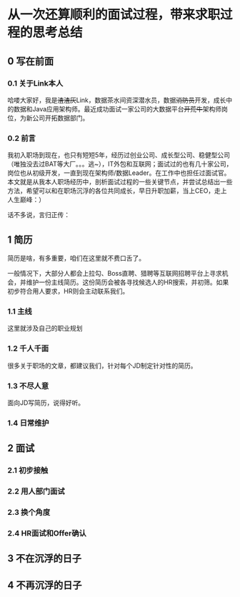 # 从一次还算顺利的面试过程，带来求职过程的思考总结


## 0 写在前面

### 0.1 关于Link本人

哈喽大家好，我是~~渣渣灰~~Link，数据茶水间资深潜水员，数据~~消防员~~开发，成长中的数据和Java应用架构师。最近成功面试一家公司的大数据平台~~开荒牛~~架构师岗位，为新公司开拓数据部门。

### 0.2 前言

我初入职场到现在，也只有短短5年，经历过创业公司、成长型公司、稳健型公司（唯独没去过BAT等大厂。。。逃~），IT外包和互联网；面试过的也有几十家公司，岗位也从初级开发，一直到现在架构师/数据Leader。在工作中也担任过面试官。本文就是从我本人职场经历中，剖析面试过程的一些关键节点，并尝试总结出一些方法，希望可以和在职场沉浮的各位共同成长，早日升职加薪，当上CEO，走上人生巅峰：）

话不多说，言归正传：

## 1 简历

简历是啥，有多重要，咱们在这里就不费口舌了。

一般情况下，大部分人都会上拉勾、Boss直聘、猎聘等互联网招聘平台上寻求机会，并维护一份主线简历。这份简历会被各寻找候选人的HR搜索，并初筛。如果初步符合用人要求，HR则会主动联系我们。

### 1.1 主线

这里就涉及自己的职业规划

### 1.2 千人千面

很多关于职场的文章，都建议我们，针对每个JD制定针对性的简历。

### 1.3 不尽人意

面向JD写简历，说得好听。

### 1.4 日常维护

## 2 面试

### 2.1 初步接触

### 2.2 用人部门面试

### 2.3 换个角度

### 2.4 HR面试和Offer确认

## 3 不在沉浮的日子

## 4 不再沉浮的日子

